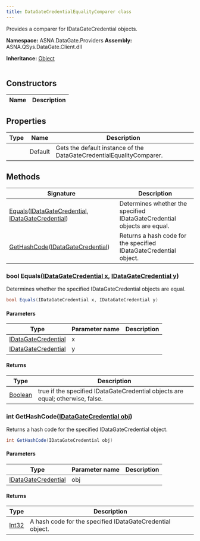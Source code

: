 ```yaml
---
title: DataGateCredentialEqualityComparer class
---
```


Provides a comparer for IDataGateCredential objects.

**Namespace:** ASNA.DataGate.Providers
**Assembly:** ASNA.QSys.DataGate.Client.dll

**Inheritance:** [Object](https://docs.microsoft.com/en-us/dotnet/api/system.object)
<br>
<br>

## Constructors

| Name | Description |
| --- | --- |

## Properties

| Type | Name | Description
| --- | --- | --- 
|  | Default | Gets the default instance of the DataGateCredentialEqualityComparer. |

## Methods

| Signature | Description |
| --- | --- |
| [Equals](#equals-idatagatecredential-idatagatecredential-)([IDataGateCredential](/reference/datagate/data-gate-providers/i-data-gate-credential.html), [IDataGateCredential](/reference/datagate/data-gate-providers/i-data-gate-credential.html)) | Determines whether the specified IDataGateCredential objects are equal.
| [GetHashCode](#gethashcode-idatagatecredential-)([IDataGateCredential](/reference/datagate/data-gate-providers/i-data-gate-credential.html)) | Returns a hash code for the specified IDataGateCredential object.

### bool Equals([IDataGateCredential x](/reference/datagate/data-gate-providers/i-data-gate-credential.html), [IDataGateCredential y](/reference/datagate/data-gate-providers/i-data-gate-credential.html))

Determines whether the specified IDataGateCredential objects are equal.

```cs
bool Equals(IDataGateCredential x, IDataGateCredential y)
```

#### Parameters

| Type | Parameter name | Description
| --- | --- | ---
| [IDataGateCredential](/reference/datagate/data-gate-providers/i-data-gate-credential.html) | x | 
| [IDataGateCredential](/reference/datagate/data-gate-providers/i-data-gate-credential.html) | y | 

#### Returns

| Type | Description
| --- | ---
| [Boolean](https://docs.microsoft.com/en-us/dotnet/api/system.boolean) | true if the specified IDataGateCredential objects are equal; otherwise, false.

### int GetHashCode([IDataGateCredential obj](/reference/datagate/data-gate-providers/i-data-gate-credential.html))

Returns a hash code for the specified IDataGateCredential object.

```cs
int GetHashCode(IDataGateCredential obj)
```

#### Parameters

| Type | Parameter name | Description
| --- | --- | ---
| [IDataGateCredential](/reference/datagate/data-gate-providers/i-data-gate-credential.html) | obj | 

#### Returns

| Type | Description
| --- | ---
| [Int32](https://docs.microsoft.com/en-us/dotnet/api/system.int32) | A hash code for the specified IDataGateCredential object.
